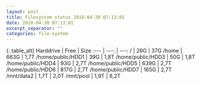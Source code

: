 ```yaml
---
layout: post
title: Filesystem status 2018-04-30 07:13:01
date: 2018-04-30 07:13:01
excerpt_separator: ""
categories: file-system
---
```

{:.table_alt}
Harddrive | Free | Size
:--- | ---: | ---:
/ | 26G | 37G
/home | 663G | 1,7T
/home/public/HDD1 | 39G | 1,8T
/home/public/HDD3 | 50G | 1,8T
/home/public/HDD4 | 93G | 2,7T
/home/public/HDD5 | 639G | 2,7T
/home/public/HDD6 | 817G | 2,7T
/home/public/HDD7 | 165G | 2,7T
/mnt/data2 | 1,7T | 2,0T
/mnt/pool | 1,9T | 8,2T
